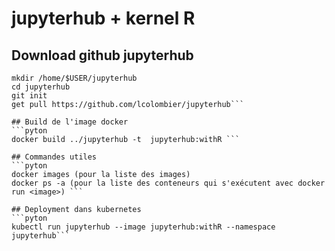 # jupyterhub + kernel R

## Download github jupyterhub
```pyton
mkdir /home/$USER/jupyterhub
cd jupyterhub
git init
get pull https://github.com/lcolombier/jupyterhub```

## Build de l'image docker
```pyton
docker build ../jupyterhub -t  jupyterhub:withR ```

## Commandes utiles
```pyton
docker images (pour la liste des images)
docker ps -a (pour la liste des conteneurs qui s'exécutent avec docker run <image>) ```

## Deployment dans kubernetes
```pyton
kubectl run jupyterhub --image jupyterhub:withR --namespace jupyterhub```
